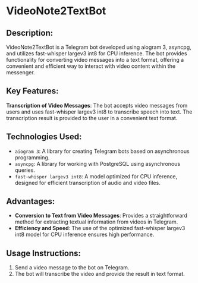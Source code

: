 # VideoNote2TextBot
## Description:
VideoNote2TextBot is a Telegram bot developed using aiogram 3, asyncpg, and utilizes fast-whisper largev3 int8 for CPU inference. The bot provides functionality for converting video messages into a text format, offering a convenient and efficient way to interact with video content within the messenger.

## Key Features:

**Transcription of Video Messages**:
The bot accepts video messages from users and uses fast-whisper largev3 int8 to transcribe speech into text.
The transcription result is provided to the user in a convenient text format.
## Technologies Used:

- `aiogram 3`: A library for creating Telegram bots based on asynchronous programming.
- `asyncpg`: A library for working with PostgreSQL using asynchronous queries.
- `fast-whisper largev3 int8`: A model optimized for CPU inference, designed for efficient transcription of audio and video files.
## Advantages:

- **Conversion to Text from Video Messages**: Provides a straightforward method for extracting textual information from videos in Telegram.
- **Efficiency and Speed**: The use of the optimized fast-whisper largev3 int8 model for CPU inference ensures high performance.
## Usage Instructions:

1. Send a video message to the bot on Telegram.
2. The bot will transcribe the video and provide the result in text format.
